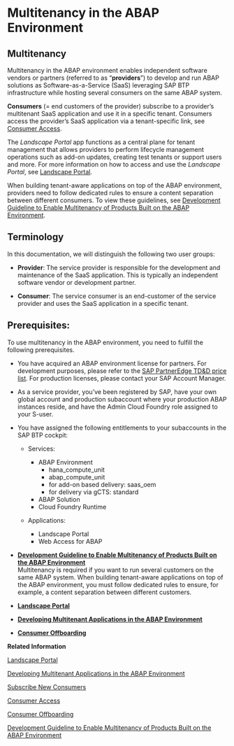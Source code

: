 <!-- loio633cc61560734a8fb8dba64b4dd904a9 -->

# Multitenancy in the ABAP Environment



<a name="loio633cc61560734a8fb8dba64b4dd904a9__section_l5r_5yc_hpb"/>

## Multitenancy

Multitenancy in the ABAP environment enables independent software vendors or partners \(referred to as “**providers**”\) to develop and run ABAP solutions as Software-as-a-Service \(SaaS\) leveraging SAP BTP infrastructure while hosting several consumers on the same ABAP system.

**Consumers** \(= end customers of the provider\) subscribe to a provider’s multitenant SaaS application and use it in a specific tenant. Consumers access the provider’s SaaS application via a tenant-specific link, see [Consumer Access](Consumer_Access_a197d6f.md).

The *Landscape Portal* app functions as a central plane for tenant management that allows providers to perform lifecycle management operations such as add-on updates, creating test tenants or support users and more. For more information on how to access and use the *Landscape Portal*, see [Landscape Portal](Landscape_Portal_5eb70fb.md).

When building tenant-aware applications on top of the ABAP environment, providers need to follow dedicated rules to ensure a content separation between different consumers. To view these guidelines, see [Development Guideline to Enable Multitenancy of Products Built on the ABAP Environment](Development_Guideline_to_Enable_Multitenancy_of_Products_Built_on_the_ABAP_Environment_9d994c8.md).



<a name="loio633cc61560734a8fb8dba64b4dd904a9__section_xxc_jqp_qmb"/>

## Terminology

In this documentation, we will distinguish the following two user groups:

-   **Provider**: The service provider is responsible for the development and maintenance of the SaaS application. This is typically an independent software vendor or development partner.

-   **Consumer**: The service consumer is an end-customer of the service provider and uses the SaaS application in a specific tenant.




<a name="loio633cc61560734a8fb8dba64b4dd904a9__section_d3d_4rm_wpb"/>

## Prerequisites:

To use multitenancy in the ABAP environment, you need to fulfill the following prerequisites.

-   You have acquired an ABAP environment license for partners. For development purposes, please refer to the [SAP PartnerEdge TD&D price list](https://partneredge.sap.com/en/welcome.html?pexpRequestedURL=%2Fen%2Flibrary%2Fassets%2Fpartnership%2Fsales%2Forder_license%2Fpl_pl_part_price_list.html). For production licenses, please contact your SAP Account Manager.

-   As a service provider, you’ve been registered by SAP, have your own global account and production subaccount where your production ABAP instances reside, and have the Admin Cloud Foundry role assigned to your S-user.
-   You have assigned the following entitlements to your subaccounts in the SAP BTP cockpit:

    -   Services:

        -   ABAP Environment
            -   hana\_compute\_unit
            -   abap\_compute\_unit
            -   for add-on based delivery: saas\_oem
            -   for delivery via gCTS: standard
        -   ABAP Solution
        -   Cloud Foundry Runtime
    -   Applications:

        -   Landscape Portal
        -   Web Access for ABAP

-   **[Development Guideline to Enable Multitenancy of Products Built on the ABAP Environment](Development_Guideline_to_Enable_Multitenancy_of_Products_Built_on_the_ABAP_Environment_9d994c8.md "Multitenancy is required if you want to run several customers on the same ABAP system.
		When building tenant-aware applications on top of the ABAP
                                environment, you must
		follow dedicated rules to ensure, for example, a content separation between different
		customers.")**  
Multitenancy is required if you want to run several customers on the same ABAP system. When building tenant-aware applications on top of the ABAP environment, you must follow dedicated rules to ensure, for example, a content separation between different customers.
-   **[Landscape Portal](Landscape_Portal_5eb70fb.md)**  

-   **[Developing Multitenant Applications in the ABAP Environment](Developing_Multitenant_Applications_in_the_ABAP_Environment_195031f.md)**  

-   **[Consumer Offboarding](Consumer_Offboarding_c882a2a.md)**  


**Related Information**  


[Landscape Portal](Landscape_Portal_5eb70fb.md)

[Developing Multitenant Applications in the ABAP Environment](Developing_Multitenant_Applications_in_the_ABAP_Environment_195031f.md)

[Subscribe New Consumers](Subscribe_New_Consumers_b90cde1.md)

[Consumer Access](Consumer_Access_a197d6f.md)

[Consumer Offboarding](Consumer_Offboarding_c882a2a.md)

[Development Guideline to Enable Multitenancy of Products Built on the ABAP Environment](Development_Guideline_to_Enable_Multitenancy_of_Products_Built_on_the_ABAP_Environment_9d994c8.md "Multitenancy is required if you want to run several customers on the same ABAP system. When building tenant-aware applications on top of the ABAP environment, you must follow dedicated rules to ensure, for example, a content separation between different customers.")

